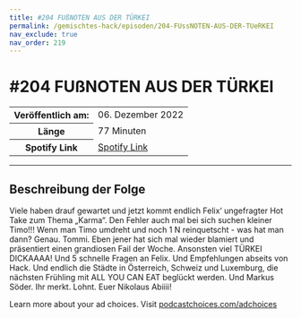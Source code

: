 ```yaml
---
title: #204 FUßNOTEN AUS DER TÜRKEI
permalink: /gemischtes-hack/episoden/204-FUssNOTEN-AUS-DER-TUeRKEI
nav_exclude: true
nav_order: 219
---
```


# #204 FUßNOTEN AUS DER TÜRKEI
<table class="resp-table dcf-table dcf-table-responsive dcf-table-bordered dcf-table-striped dcf-w-100%">
                    <tbody>
                        <tr>
                            <th scope="row">Veröffentlich am:</th>
                            <td data-label="Veröffentlich am:">06. Dezember 2022</td>
                        </tr>
                        <tr>
                            <th scope="row">Länge </th>
                            <td data-label="Länge ">77 Minuten</td>
                        </tr><tr>
                                <th scope="row">Spotify Link</th>
                                <td data-label="Spotify Link"><a href="https://open.spotify.com/episode/4p1LgYmIbkGlVMJJHXYhvi">Spotify Link</a></td>
                            </tr></tbody>
                </table>

***

## Beschreibung der Folge

<div>
<p>Viele haben drauf gewartet und jetzt kommt endlich Felix‘ ungefragter Hot Take zum Thema „Karma“. Den Fehler auch mal bei sich suchen kleiner Timo!!! Wenn man Timo umdreht und noch 1 N reinquetscht - was hat man dann? Genau. Tommi. Eben jener hat sich mal wieder blamiert und präsentiert einen grandiosen Fail der Woche. Ansonsten viel TÜRKEI DICKAAAA! Und 5 schnelle Fragen an Felix. Und Empfehlungen abseits von Hack. Und endlich die Städte in Österreich, Schweiz und Luxemburg, die nächsten Frühling mit ALL YOU CAN EAT beglückt werden. Und Markus Söder. Ihr merkt. Lohnt. Euer Nikolaus Abiiii!</p><p> </p><p>Learn more about your ad choices. Visit <a href="https://podcastchoices.com/adchoices" rel="nofollow">podcastchoices.com/adchoices</a></p>  
</div>

